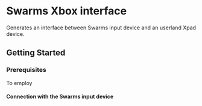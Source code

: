 # Swarms Xbox interface
Generates an interface between Swarms input device and an userland Xpad device.

## Getting Started

### Prerequisites
To employ

#### Connection with the Swarms input device